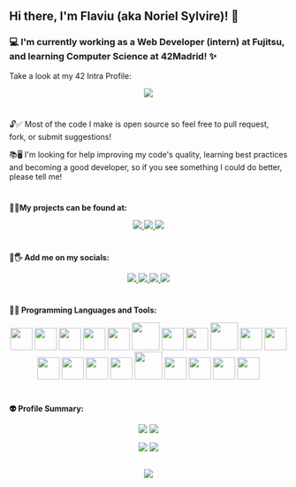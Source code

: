 ## Hi there, I'm Flaviu (aka Noriel Sylvire)! 👋
### 💻 I'm currently working as a Web Developer (intern) at Fujitsu, and learning Computer Science at 42Madrid! ✨

Take a look at my 42 Intra Profile:

<p align="center"><a href="https://github.com/JaeSeoKim/badge42"><img src="https://badge42.vercel.app/api/v2/clhxrw1x7000608mi0kserdz4/stats?cursusId=21&coalitionId=64"/></a></p>

#

🔓✅ Most of the code I make is open source so feel free to pull request, fork, or submit suggestions!

📚🖥 I'm looking for help improving my code's quality, learning best practices and becoming a good developer, so if you see something I could do better, please tell me!

#

**🔮💎My projects can be found at:**

<p align="center">
  <a href="https://norielsylvire.itch.io">
    <img src="https://img.shields.io/badge/Itch-%23FF0B34.svg?style=for-the-badge&logo=Itch.io&logoColor=white"/>
  </a>
  <a href="https://github.com/NorielSylvire">
    <img src="https://img.shields.io/badge/github-%23121011.svg?style=for-the-badge&logo=github&logoColor=white"/>
  </a>
  <a href="https://content.minetest.net/users/Noriel_Sylvire/">
    <img src="https://img.shields.io/badge/Minetest-ContentDB-brightgreen?logo=Minetest&style=for-the-badge&logoColor=brightgreen"/>
  </a>
</p>

#

**👤🖐 Add me on my socials:**


<p align="center">
  <a href="https://es.linkedin.com/in/flaviu-e-hongu-9a7a5a1b9">
    <img src="https://img.shields.io/badge/LinkedIn-0077B5?style=for-the-badge&logo=linkedin&logoColor=white"/>
  </a>
  <a href="https://mastodon.social/@norielsylvire">
    <img src="https://img.shields.io/badge/-MASTODON-%232B90D9?style=for-the-badge&logo=mastodon&logoColor=white"/>
  </a>
  <a href="https://www.youtube.com/@norielsylvire/featured">
    <img src="https://img.shields.io/badge/YouTube-%23FF0000.svg?style=for-the-badge&logo=YouTube&logoColor=white"/>
  </a>
  <a href="https://twitter.com/NSylvire">
    <img src="https://img.shields.io/badge/Twitter-%231DA1F2.svg?style=for-the-badge&logo=Twitter&logoColor=white"/>
  </a>
</p>

#

**🔨🧰 Programming Languages and Tools:**

<p align="center">
  <img src="https://worldvectorlogo.com/logos/unity-69.svg" width=40/>
  <img src="https://worldvectorlogo.com/logos/c--4.svg" width=40/>
  <img src="https://worldvectorlogo.com/logos/c-1.svg" width=40/>
  <img src="https://worldvectorlogo.com/logos/c.svg" width=40/>
  <img src="https://worldvectorlogo.com/logos/lua-5.svg" width=40/>
  <img src="https://worldvectorlogo.com/logos/godot-1.svg" width=50/>
  <img src="https://worldvectorlogo.com/logos/intellij-idea-1.svg" width=40/>
  <img src="https://worldvectorlogo.com/logos/eclipse-11.svg" width=40/>
  <img src="https://worldvectorlogo.com/logos/java-4.svg" height=50/>
  <img src="https://worldvectorlogo.com/logos/spring-3.svg" width=40/>
  <img src="https://worldvectorlogo.com/logos/jquery-4.svg" width=40/>
  <img src="https://worldvectorlogo.com/logos/typescript.svg" width=40/>
  <img src="https://worldvectorlogo.com/logos/logo-javascript.svg" width=40/>
  <img src="https://worldvectorlogo.com/logos/css-3.svg" width=40/>
  <img src="https://worldvectorlogo.com/logos/html-1.svg" width=40/>
  <img src="https://worldvectorlogo.com/logos/jenkins-1.svg" height=50/>
  <img src="https://worldvectorlogo.com/logos/git-icon.svg" width=40/>
  <img src="https://learn.microsoft.com/en-us/cpp/media/index/logo-asm.svg" width=40/>
  <img src="https://worldvectorlogo.com/logos/linux-tux.svg" width=40/>
  <img src="https://worldvectorlogo.com/logos/ubuntu-4.svg" width=40/>
</p>

#

**👽 Profile Summary:**

<p align="center">
  <img src="https://img.shields.io/badge/Made%20With-Love-orange.svg"/>
  <img src="https://img.shields.io/github/followers/NorielSylvire?color=red&logo=github&style=flat"/>
</p>

<p align="center">
  <img src="https://github-readme-stats-git-masterrstaa-rickstaa.vercel.app/api?username=NorielSylvire&theme=onedark"/>
  <img src="https://github-readme-stats.vercel.app/api/top-langs/?username=NorielSylvire&theme=onedark&hide=html,css,scss&langs_count=8&layout=compact"/>
</p>

##

<p align="center">
  <img src="https://github-profile-summary-cards.vercel.app/api/cards/profile-details?username=NorielSylvire&theme=onedark"/>
</p>

